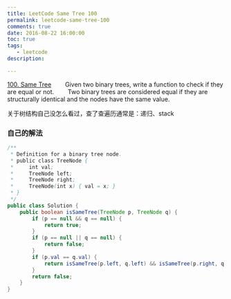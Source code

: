 ```yaml
---
title: LeetCode Same Tree 100
permalink: leetcode-same-tree-100
comments: true
date: 2016-08-22 16:00:00
toc: true
tags:
   - leetcode
description:

---
```


[100. Same Tree](https://leetcode.com/problems/same-tree/)
&emsp;&emsp;Given two binary trees, write a function to check if they are equal or not. 
&emsp;&emsp;Two binary trees are considered equal if they are structurally identical and the nodes have the same value.
<!-- more -->

关于树结构自己没怎么看过，查了查遍历通常是：递归、stack
### 自己的解法

``` java
/**
 * Definition for a binary tree node.
 * public class TreeNode {
 *     int val;
 *     TreeNode left;
 *     TreeNode right;
 *     TreeNode(int x) { val = x; }
 * }
 */
public class Solution {
    public boolean isSameTree(TreeNode p, TreeNode q) {
        if (p == null && q == null) {
			return true;
		}
		if (p == null || q == null) {
			return false;
		}
		if (p.val == q.val) {
			return isSameTree(p.left, q.left) && isSameTree(p.right, q.right);
		}
		return false;
    }
}
```


